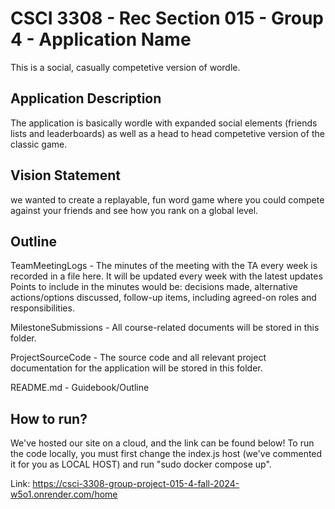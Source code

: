 # CSCI 3308 - Rec Section 015 - Group 4 - Application Name

This is a social, casually competetive version of wordle.

## Application Description

The application is basically wordle with expanded social elements (friends lists and leaderboards) as well as a head to head competetive version of the classic game.

## Vision Statement

we wanted to create a replayable, fun word game where you could compete against your friends and see how you rank on a global level.

## Outline

TeamMeetingLogs - The minutes of the meeting with the TA every week is recorded in a file here. It will be updated every week with the latest updates Points to include in the minutes would be: decisions made, alternative actions/options discussed, follow-up items, including agreed-on roles and responsibilities.

MilestoneSubmissions - All course-related documents will be stored in this folder.

ProjectSourceCode - The source code and all relevant project documentation for the application will be stored in this folder.

README.md - Guidebook/Outline

## How to run?

We've hosted our site on a cloud, and the link can be found below! To run the code locally, you must first change the index.js host (we've commented it for you as LOCAL HOST) and run "sudo docker compose up".

Link: https://csci-3308-group-project-015-4-fall-2024-w5o1.onrender.com/home
